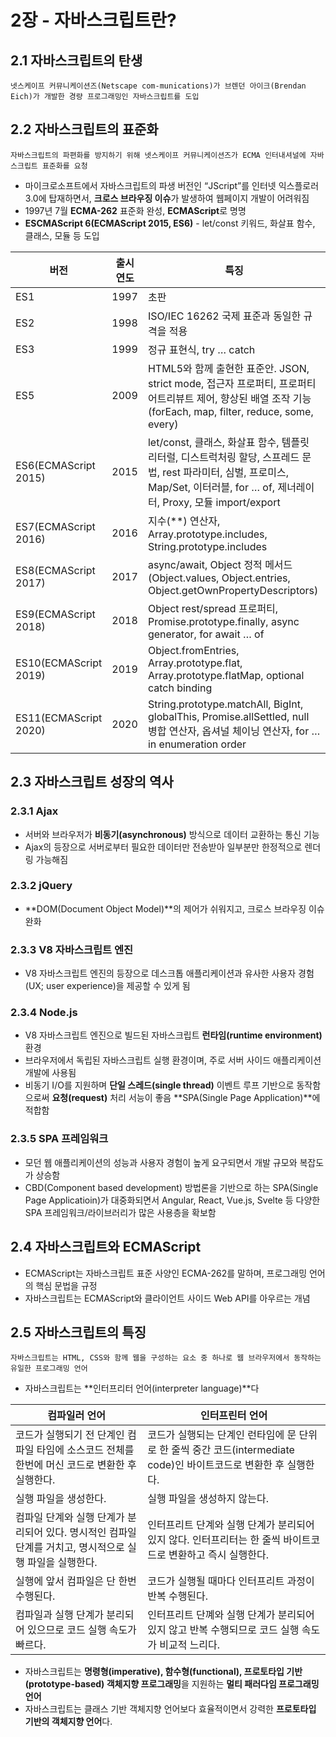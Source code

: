 # 2장 - 자바스크립트란?

## 2.1 자바스크립트의 탄생

    넷스케이프 커뮤니케이션즈(Netscape com-munications)가 브렌던 아이크(Brendan Eich)가 개발한 경량 프로그래밍인 자바스크립트를 도입

## 2.2 자바스크립트의 표준화

    자바스크립트의 파편화를 방지하기 위해 넷스케이프 커뮤니케이션즈가 ECMA 인터내셔널에 자바스크립트 표준화를 요청

- 마이크로소프트에서 자바스크립트의 파생 버전인 “JScript”를 인터넷 익스플로러 3.0에 탑재하면서, **크로스 브라우징 이슈**가 발생하여 웹페이지 개발이 어려워짐
- 1997년 7월 **ECMA-262** 표준화 완성, **ECMAScript**로 명명
- **ESCMAScript 6(ECMAScript 2015, ES6)** - let/const 키워드, 화살표 함수, 클래스, 모듈 등 도입

| 버전 | 출시 연도 | 특징 |
| --- | --- | --- |
| ES1 | 1997 | 초판 |
| ES2 | 1998 | ISO/IEC 16262 국제 표준과 동일한 규격을 적용 |
| ES3 | 1999 | 정규 표현식, try … catch |
| ES5 | 2009 | HTML5와 함께 출현한 표준안. JSON, strict mode, 접근자 프로퍼티, 프로퍼티 어트리뷰트 제어, 향상된 배열 조작 기능(forEach, map, filter, reduce, some, every) |
| ES6(ECMAScript 2015) | 2015 | let/const, 클래스, 화살표 함수, 템플릿 리터럴, 디스트럭처링 할당, 스프레드 문법, rest 파라미터, 심벌, 프로미스, Map/Set, 이터러블, for … of, 제너레이터, Proxy, 모듈 import/export |
| ES7(ECMAScript 2016) | 2016 | 지수(**) 연산자, Array.prototype.includes, String.prototype.includes |
| ES8(ECMAScript 2017) | 2017 | async/await, Object 정적 메서드(Object.values, Object.entries, Object.getOwnPropertyDescriptors) |
| ES9(ECMAScript 2018) | 2018 | Object rest/spread 프로퍼티, Promise.prototype.finally, async generator, for await … of |
| ES10(ECMAScript 2019) | 2019 | Object.fromEntries, Array.prototype.flat, Array.prototype.flatMap, optional catch binding |
| ES11(ECMAScript 2020) | 2020 | String.prototype.matchAll, BigInt, globalThis, Promise.allSettled, null 병합 연산자, 옵셔널 체이닝 연산자, for … in enumeration order |

## 2.3 자바스크립트 성장의 역사

### 2.3.1 Ajax

- 서버와 브라우저가 **비동기(asynchronous)** 방식으로 데이터 교환하는 통신 기능
- Ajax의 등장으로 서버로부터 필요한 데이터만 전송받아 일부분만 한정적으로 렌더링 가능해짐

### 2.3.2 jQuery

- **DOM(Document Object Model)**의 제어가 쉬워지고, 크로스 브라우징 이슈 완화

### 2.3.3 V8 자바스크립트 엔진

- V8 자바스크립트 엔진의 등장으로 데스크톱 애플리케이션과 유사한 사용자 경험(UX; user experience)을 제공할 수 있게 됨

### 2.3.4 Node.js

- V8 자바스크립트 엔진으로 빌드된 자바스크립트 **런타임(runtime environment)** 환경
- 브라우저에서 독립된 자바스크립트 실행 환경이며, 주로 서버 사이드 애플리케이션 개발에 사용됨
- 비동기 I/O를 지원하며 **단일 스레드(single thread)** 이벤트 루프 기반으로 동작함으로써 **요청(request)** 처리 서능이 좋음
**SPA(Single Page Application)**에 적합함

### 2.3.5 SPA 프레임워크

- 모던 웹 애플리케이션의 성능과 사용자 경험이 높게 요구되면서 개발 규모와 복잡도가 상승함
- CBD(Component based development) 방법론을 기반으로 하는 SPA(Single Page Applicatioin)가 대중화되면서 Angular, React, Vue.js, Svelte 등 다양한 SPA 프레임워크/라이브러리가 많은 사용층을 확보함

## 2.4 자바스크립트와 ECMAScript

- ECMAScript는 자바스크립트 표준 사양인 ECMA-262를 말하며, 프로그래밍 언어의 핵심 문법을 규정
- 자바스크립트는 ECMAScript와 클라이언트 사이드 Web API를 아우르는 개념

## 2.5 자바스크립트의 특징

    자바스크립트는 HTML, CSS와 함께 웹을 구성하는 요소 중 하나로 웹 브라우저에서 동작하는 유일한 프로그래밍 언어

- 자바스크립트는 **인터프리터 언어(interpreter language)**다

| 컴파일러 언어 | 인터프린터 언어 |
| --- | --- |
| 코드가 실행되기 전 단계인 컴파일 타임에 소스코드 전체를 한번에 머신 코드로 변환한 후 실행한다. | 코드가 실행되는 단계인 런타임에 문 단위로 한 줄씩 중간 코드(intermediate code)인 바이트코드로 변환한 후 실행한다. |
| 실행 파일을 생성한다. | 실행 파일을 생성하지 않는다. |
| 컴파일 단계와 실행 단계가 분리되어 있다. 명시적인 컴파일 단계를 거치고, 명시적으로 실행 파일을 실행한다. | 인터프리트 단계와 실행 단계가 분리되어 있지 않다. 인터프리터는 한 줄씩 바이트코드로 변환하고 즉시 실행한다. |
| 실행에 앞서 컴파일은 단 한번 수행된다. | 코드가 실행될 때마다 인터프리트 과정이 반복 수행된다. |
| 컴파일과 실행 단계가 분리되어 있으므로 코드 실행 속도가 빠르다. | 인터프리트 단꼐와 실행 단계가 분리되어 있지 않고 반복 수행되므로 코드 실행 속도가 비교적 느리다. |
- 자바스크립트는 **명령형(imperative), 함수형(functional), 프로토타입 기반(prototype-based) 객체지향 프로그래밍**을 지원하는 **멀티 패러다임 프로그래밍 언어**
- 자바스크립트는 클래스 기반 객체지향 언어보다 효율적이면서 강력한 **프로토타입 기반의 객체지향 언어**다.
